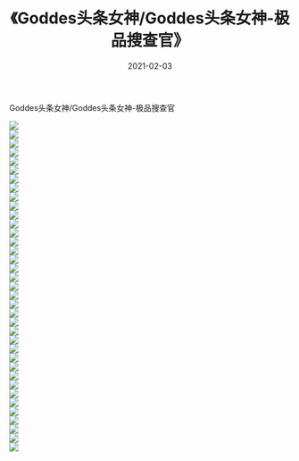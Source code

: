 ﻿---
layout: post
title:  《Goddes头条女神/Goddes头条女神-极品搜查官》
date:   2021-02-03
img: http://img.660000.xyz/Sharelink/网络美图/2021/Goddes头条女神/Goddes头条女神-极品搜查官/000.jpg
categories: [美女, 清纯, 唯美]
---

Goddes头条女神/Goddes头条女神-极品搜查官

 ![](http://img.660000.xyz/Sharelink/网络美图/2021/Goddes头条女神/Goddes头条女神-极品搜查官/001.jpg) <br>![](http://img.660000.xyz/Sharelink/网络美图/2021/Goddes头条女神/Goddes头条女神-极品搜查官/002.jpg) <br>![](http://img.660000.xyz/Sharelink/网络美图/2021/Goddes头条女神/Goddes头条女神-极品搜查官/003.jpg) <br>![](http://img.660000.xyz/Sharelink/网络美图/2021/Goddes头条女神/Goddes头条女神-极品搜查官/004.jpg) <br>![](http://img.660000.xyz/Sharelink/网络美图/2021/Goddes头条女神/Goddes头条女神-极品搜查官/005.jpg) <br>![](http://img.660000.xyz/Sharelink/网络美图/2021/Goddes头条女神/Goddes头条女神-极品搜查官/006.jpg) <br>![](http://img.660000.xyz/Sharelink/网络美图/2021/Goddes头条女神/Goddes头条女神-极品搜查官/007.jpg) <br>![](http://img.660000.xyz/Sharelink/网络美图/2021/Goddes头条女神/Goddes头条女神-极品搜查官/008.jpg) <br>![](http://img.660000.xyz/Sharelink/网络美图/2021/Goddes头条女神/Goddes头条女神-极品搜查官/009.jpg) <br>![](http://img.660000.xyz/Sharelink/网络美图/2021/Goddes头条女神/Goddes头条女神-极品搜查官/010.jpg) <br>![](http://img.660000.xyz/Sharelink/网络美图/2021/Goddes头条女神/Goddes头条女神-极品搜查官/011.jpg) <br>![](http://img.660000.xyz/Sharelink/网络美图/2021/Goddes头条女神/Goddes头条女神-极品搜查官/012.jpg) <br>![](http://img.660000.xyz/Sharelink/网络美图/2021/Goddes头条女神/Goddes头条女神-极品搜查官/013.jpg) <br>![](http://img.660000.xyz/Sharelink/网络美图/2021/Goddes头条女神/Goddes头条女神-极品搜查官/014.jpg) <br>![](http://img.660000.xyz/Sharelink/网络美图/2021/Goddes头条女神/Goddes头条女神-极品搜查官/015.jpg) <br>![](http://img.660000.xyz/Sharelink/网络美图/2021/Goddes头条女神/Goddes头条女神-极品搜查官/016.jpg) <br>![](http://img.660000.xyz/Sharelink/网络美图/2021/Goddes头条女神/Goddes头条女神-极品搜查官/017.jpg) <br>![](http://img.660000.xyz/Sharelink/网络美图/2021/Goddes头条女神/Goddes头条女神-极品搜查官/018.jpg) <br>![](http://img.660000.xyz/Sharelink/网络美图/2021/Goddes头条女神/Goddes头条女神-极品搜查官/019.jpg) <br>![](http://img.660000.xyz/Sharelink/网络美图/2021/Goddes头条女神/Goddes头条女神-极品搜查官/020.jpg) <br>![](http://img.660000.xyz/Sharelink/网络美图/2021/Goddes头条女神/Goddes头条女神-极品搜查官/021.jpg) <br>![](http://img.660000.xyz/Sharelink/网络美图/2021/Goddes头条女神/Goddes头条女神-极品搜查官/022.jpg) <br>![](http://img.660000.xyz/Sharelink/网络美图/2021/Goddes头条女神/Goddes头条女神-极品搜查官/023.jpg) <br>![](http://img.660000.xyz/Sharelink/网络美图/2021/Goddes头条女神/Goddes头条女神-极品搜查官/024.jpg) <br>![](http://img.660000.xyz/Sharelink/网络美图/2021/Goddes头条女神/Goddes头条女神-极品搜查官/025.jpg) <br>![](http://img.660000.xyz/Sharelink/网络美图/2021/Goddes头条女神/Goddes头条女神-极品搜查官/026.jpg) <br>![](http://img.660000.xyz/Sharelink/网络美图/2021/Goddes头条女神/Goddes头条女神-极品搜查官/027.jpg) <br>![](http://img.660000.xyz/Sharelink/网络美图/2021/Goddes头条女神/Goddes头条女神-极品搜查官/028.jpg) <br>![](http://img.660000.xyz/Sharelink/网络美图/2021/Goddes头条女神/Goddes头条女神-极品搜查官/029.jpg) <br>![](http://img.660000.xyz/Sharelink/网络美图/2021/Goddes头条女神/Goddes头条女神-极品搜查官/030.jpg) <br>![](http://img.660000.xyz/Sharelink/网络美图/2021/Goddes头条女神/Goddes头条女神-极品搜查官/031.jpg) <br>![](http://img.660000.xyz/Sharelink/网络美图/2021/Goddes头条女神/Goddes头条女神-极品搜查官/032.jpg) <br>![](http://img.660000.xyz/Sharelink/网络美图/2021/Goddes头条女神/Goddes头条女神-极品搜查官/033.jpg) <br>![](http://img.660000.xyz/Sharelink/网络美图/2021/Goddes头条女神/Goddes头条女神-极品搜查官/034.jpg) <br>![](http://img.660000.xyz/Sharelink/网络美图/2021/Goddes头条女神/Goddes头条女神-极品搜查官/035.jpg) <br>![](http://img.660000.xyz/Sharelink/网络美图/2021/Goddes头条女神/Goddes头条女神-极品搜查官/036.jpg) <br>![](http://img.660000.xyz/Sharelink/网络美图/2021/Goddes头条女神/Goddes头条女神-极品搜查官/037.jpg) <br>